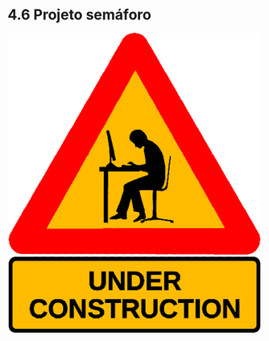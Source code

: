 # 4.6 Projeto semáforo

<p align="center">
    <img src="../imgs/construction.png" alt="Arduino Uno" width="500">
</p>